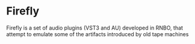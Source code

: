 # Firefly
Firefly is a set of audio plugins (VST3 and AU) developed in RNBO, that attempt to emulate some of the artifacts introduced by old tape machines
